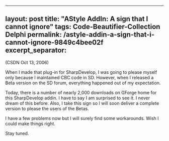 
---
layout: post
title: "AStyle AddIn: A sign that I cannot ignore"
tags: Code-Beautifier-Collection Delphi
permalink: /astyle-addin-a-sign-that-i-cannot-ignore-9849c4bee02f
excerpt_separator: <!--more-->
---
(CSDN Oct 13, 2006)

When I made that plug-in for SharpDevelop, I was going to please myself only because I maintained CBC code in SD. However, when I released a Beta version on the SD forum, everything happened out of my expectation.

Today, there is a number of nearly 2,000 downloads on GForge home for this SharpDevelop addin. I have to say I am surprised to see it. I never dream of this before. Also, I take this sign so I will soon deliver a complete version to please the users of the Betas.

I have a few problems now but I will surely find some workarounds. Wish I could make things right.

Stay tuned.
<!--more-->
